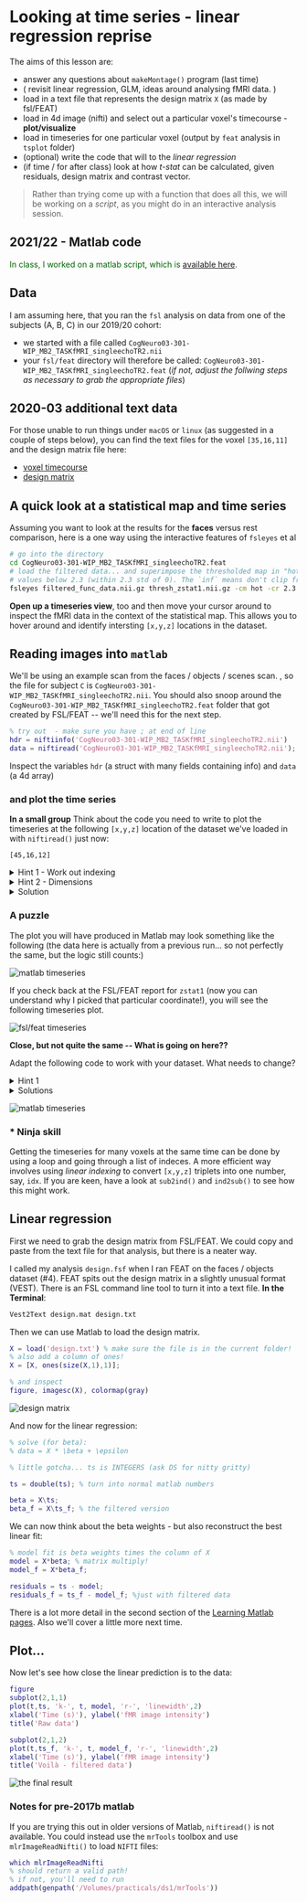 # Looking at time series - linear regression reprise

The aims of this lesson are:

  - answer any questions about ``makeMontage()`` program (last time)
  - ( revisit linear regression, GLM, ideas around analysing fMRI data. )
  - load in a text file that represents the design matrix ``X`` (as made by fsl/FEAT)
  - load in 4d image (nifti) and select out a particular voxel's timecourse - **plot/visualize**
  - load in timeseries for one particular voxel (output by `feat` analysis in `tsplot` folder)
  - (optional) write the code that will to the *linear regression*
  - (if time / for after class) look at how *t-stat* can be calculated, given residuals, design matrix and contrast vector.

>Rather than trying come up with a function that does all this, we will be working on a _script_, as you might do in an interactive analysis session.

## 2021/22 - Matlab code

<span style="color:darkgreen;">In class, I worked on a matlab script, which is <a href="testGLManalysis.m">available here</a>.</span>

## Data

I am assuming here, that you ran the `fsl` analysis on data from one of the subjects (A, B, C) in our 2019/20 cohort:

- we started with a file called ``CogNeuro03-301-WIP_MB2_TASKfMRI_singleechoTR2.nii``
- your ``fsl/feat`` directory will therefore be called: ``CogNeuro03-301-WIP_MB2_TASKfMRI_singleechoTR2.feat`` (*if not, adjust the follwing steps as necessary to grab the appropriate files*)

## 2020-03 additional text data

For those unable to run things under `macOS` or `linux` (as suggested in a couple of steps below), you can find the text files for the voxel ``[35,16,11]`` and the design matrix file here:

- [voxel timecourse](./2020-textfile+35+16+11.txt)
- [design matrix](./2020-designmatrix.txt)

## A quick look at a statistical map and time series

Assuming you want to look at the results for the **faces** versus rest comparison, here is a one way using the interactive features of `fsleyes` et al

```bash
# go into the directory
cd CogNeuro03-301-WIP_MB2_TASKfMRI_singleechoTR2.feat
# load the filtered data... and superimpose the thresholded map in "hot", clipping
# values below 2.3 (within 2.3 std of 0). The `inf` means don't clip from above...
fsleyes filtered_func_data.nii.gz thresh_zstat1.nii.gz -cm hot -cr 2.3 inf &
```

**Open up a timeseries view**, too and then move your cursor around to inspect the fMRI data in the context of the statistical map. This allows you to hover around and identify intersting `[x,y,z]` locations in the dataset.

## Reading images into ``matlab``

We'll be using an example scan from the faces / objects / scenes scan. , so the file for subject ``C`` is ``CogNeuro03-301-WIP_MB2_TASKfMRI_singleechoTR2.nii``. You should also snoop around the ``CogNeuro03-301-WIP_MB2_TASKfMRI_singleechoTR2.feat`` folder that got created by FSL/FEAT -- we'll need this for the next step.

```matlab
% try out  - make sure you have ; at end of line
hdr = niftiinfo('CogNeuro03-301-WIP_MB2_TASKfMRI_singleechoTR2.nii')
data = niftiread('CogNeuro03-301-WIP_MB2_TASKfMRI_singleechoTR2.nii');
```

Inspect the variables ``hdr`` (a struct with many fields containing info) and ``data`` (a 4d array)

### and plot the time series

**In a small group** Think about the code you need to write to plot the timeseries at the following ``[x,y,z]`` location of the dataset we've loaded in with ``niftiread()`` just now:

```text
[45,16,12]
```

<details>
<summary>Hint 1 - Work out indexing</summary><p>

What's the indexing you need to fix one ``x`` value, one ``y`` value, and one ``z`` value - and get **all** values across time?
</p>

</details>

<details>
<summary>Hint 2 - Dimensions</summary><p>

An array that has size ``[1, 1, 1, 192]`` is still 4D in Matlab. What command do you need to make this the size ``[192]`` - 1D?

If you are stuck read the help on "singleton dimensions".

</p>
</details>


<details>
<summary>Solution</summary><p>

<pre>
<code>
data = niftiread('CogNeuro03-301-WIP_MB2_TASKfMRI_singleechoTR2.nii');
ts = squeeze( data(45,16,11,:) );  % nest, so it can go on 1 line

figure, plot(ts, 'r-', 'linewidth', 2)
xlabel('Time (TR)'); ylabel('fMRI response')
title('response at [45,16,12]')
</code>
</pre>
</p>
</details>


### A puzzle

The plot you will have produced in Matlab may look something like the following (the data here is actually from a previous run... so not perfectly the same, but the logic still counts:)

![matlab timeseries](timeseries_scan401+40+15+15.png)


If you check back at the FSL/FEAT report for ``zstat1`` (now you can understand why I picked that particular coordinate!), you will see the following timeseries plot.

![fsl/feat timeseries](./tsplot_zstat1.png)

**Close, but not quite the same -- What is going on here??**

Adapt the following code to work with your dataset. What needs to change?

<details>
<summary>Hint 1</summary><p>

Data are often pre-processed. Which data is "raw", which may reflect some pre-processing?

</p>
</details>

<details>
<summary>Solutions</summary><p>

The data shown in the FSL/FEAT report is _not_ raw - but has been pre-processed (motion-corrected, temporally filtered, spatially blurred, ...). That intermediate data is by default stored in a nifti file called ``filtered_func_data`` 

<pre>
<code>
% specifying path also works!
hdr_f = niftiinfo('__WIP_fMRI_SENSE_20190215100331_401.feat/filtered_func_data.nii.gz');

data_f = niftiread('__WIP_fMRI_SENSE_20190215100331_401.feat/filtered_func_data.nii.gz');

ts_f = squeeze( data_f(40,15,15,:) );  % nest, so it can go on 1 line

figure, plot(ts_f, 'r-', 'linewidth', 2)
xlabel('Time (TR)'); ylabel('fMRI response')
title('*filtered* data at [40,15,15]')

% can also look at both of them at the same times:
% but note! different y-axes
t = hdr_f.PixelDimensions(4) .* (1:numel(ts_f)); % TR -> s
figure
[AX,H1,H2] = plotyy(t, ts, t, ts_f);
set(H1,'color', [1 0 0]);
set(H2,'color', [0 0.2 1]);
title('raw - red; filtered - blue')
xlabel('Time (s)')
ylabel('fMRI response (image intensity)')

</code>
</pre>
</p>
</details>

![matlab timeseries](timeseries_scan401+40+15+15+filtered.png)

### * Ninja skill

Getting the timeseries for many voxels at the same time can be done by using a loop and going through a list of indeces. A more efficient way involves using *linear indexing* to convert ``[x,y,z]`` triplets into one number, say, ``idx``. If you are keen, have a look at ``sub2ind()`` and ``ind2sub()`` to see how this might work.

## Linear regression

First we need to grab the design matrix from FSL/FEAT. We could copy and paste from the text file for that analysis, but there is a neater way.

I called my analysis ``design.fsf`` when I ran FEAT on the faces / objects dataset (#4). FEAT spits out the design matrix in a slightly unusual format (VEST). There is an FSL command line tool to turn it into a text file. **In the Terminal**:

```bash
Vest2Text design.mat design.txt
```

Then we can use Matlab to load the design matrix.

```matlab
X = load('design.txt') % make sure the file is in the current folder!
% also add a column of ones!
X = [X, ones(size(X,1),1)];

% and inspect
figure, imagesc(X), colormap(gray)
```
![design matrix](designMatrix.png)

And now for the linear regression:

```matlab
% solve (for beta):
% data = X * \beta + \epsilon

% little gotcha... ts is INTEGERS (ask DS for nitty gritty)

ts = double(ts); % turn into normal matlab numbers

beta = X\ts;
beta_f = X\ts_f; % the filtered version
```

We can now think about the beta weights - but also reconstruct the best linear fit:

```matlab
% model fit is beta weights times the column of X
model = X*beta; % matrix multiply!
model_f = X*beta_f;

residuals = ts - model;
residuals_f = ts_f - model_f; %just with filtered data
```


There is a lot more detail in the second section of the [Learning Matlab pages](http://schluppeck.github.io/learningMatlab/). Also we'll cover a little more next time.

## Plot...

Now let's see how close the linear prediction is to the data:

```matlab
figure
subplot(2,1,1)
plot(t,ts, 'k-', t, model, 'r-', 'linewidth',2)
xlabel('Time (s)'), ylabel('fMR image intensity')
title('Raw data')

subplot(2,1,2)
plot(t,ts_f, 'k-', t, model_f, 'r-', 'linewidth',2)
xlabel('Time (s)'), ylabel('fMR image intensity')
title('Voilà - filtered data')
```

![the final result](linear-regression.png)


### Notes for pre-2017b matlab

If you are trying this out in older versions of Matlab, ``niftiread()`` is not available. You could instead use the ``mrTools`` toolbox and use ``mlrImageReadNifti()`` to load `NIFTI` files:

```Matlab
which mlrImageReadNifti
% should return a valid path!
% if not, you'll need to run
addpath(genpath('/Volumes/practicals/ds1/mrTools'))
```
